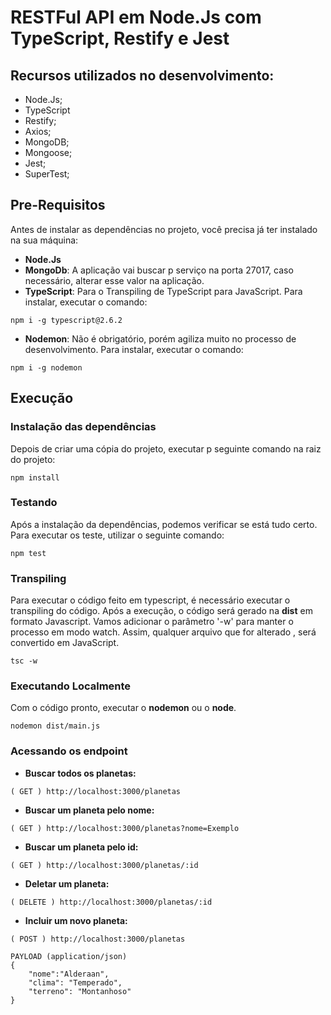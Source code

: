 # RESTFul API em Node.Js com TypeScript, Restify e Jest

## Recursos utilizados no desenvolvimento:

- Node.Js;
- TypeScript
- Restify;
- Axios;
- MongoDB;
- Mongoose;
- Jest;
- SuperTest;


## Pre-Requisitos

Antes de instalar as dependências no projeto, você precisa já ter instalado na sua máquina:

* **Node.Js**
* **MongoDb**: A aplicação vai buscar p serviço na porta 27017, caso necessário, alterar esse valor na aplicação.
* **TypeScript**: Para o Transpiling de TypeScript para JavaScript. Para instalar, executar o comando:
```
npm i -g typescript@2.6.2
```
* **Nodemon**: Não é obrigatório, porém agiliza muito no processo de desenvolvimento. Para instalar, executar o comando:
```
npm i -g nodemon
```

## Execução   

### Instalação das dependências

Depois de criar uma cópia do projeto, executar p seguinte comando na raiz do projeto:
```
npm install
```

### Testando
Após a instalação da dependências, podemos verificar se está tudo certo.
Para executar os teste, utilizar o seguinte comando:
```
npm test
```

### Transpiling
Para executar o código feito em typescript, é necessário executar o transpiling do código. 
Após a execução, o código será gerado na **dist** em formato Javascript. 
Vamos adicionar o parâmetro '-w' para manter o processo em modo watch. Assim, qualquer arquivo que for alterado , será convertido em JavaScript.
```
tsc -w
```

### Executando Localmente
Com o código pronto, executar o **nodemon** ou o **node**.
```
nodemon dist/main.js
```

### Acessando os endpoint

* **Buscar todos os planetas:** 
```
( GET ) http://localhost:3000/planetas
```

* **Buscar um planeta pelo nome:** 
```
( GET ) http://localhost:3000/planetas?nome=Exemplo
```

* **Buscar um planeta pelo id:** 
```
( GET ) http://localhost:3000/planetas/:id
```

* **Deletar um planeta:** 
```
( DELETE ) http://localhost:3000/planetas/:id
```

* **Incluir um novo planeta:** 
```
( POST ) http://localhost:3000/planetas

PAYLOAD (application/json)
{
	"nome":"Alderaan",
	"clima": "Temperado",
	"terreno": "Montanhoso"
}
```
